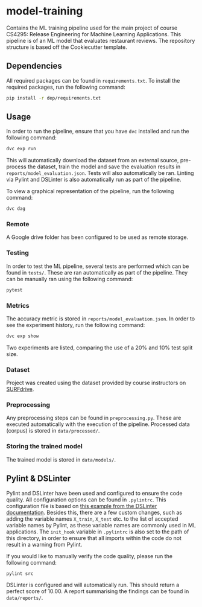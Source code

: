 # model-training
Contains the ML training pipeline used for the main project of course CS4295: Release Engineering for Machine Learning Applications. This pipeline is of an ML model that evaluates restaurant reviews. The repository structure is based off the Cookiecutter template.

## Dependencies
All required packages can be found in `requirements.txt`. To install the required packages, run the following command:

```bash
pip install -r dep/requirements.txt
```

## Usage
In order to run the pipeline, ensure that you have `dvc` installed and run the following command:

```bash
dvc exp run
```

This will automatically download the dataset from an external source, pre-process the dataset, train the model and save the evaluation results in `reports/model_evaluation.json`. Tests will also automatically be ran. Linting via Pylint and DSLinter is also automatically run as part of the pipeline.

To view a graphical representation of the pipeline, run the following command:
``` bash
dvc dag
```
### Remote
A Google drive folder has been configured to be used as remote storage.

### Testing
In order to test the ML pipeline, several tests are performed which can be found in `tests/`. These are ran automatically as part of the pipeline. They can be manually ran using the following command:

```bash
pytest
```
### Metrics
The accuracy metric is stored in `reports/model_evaluation.json`. In order to see the experiment history, run the following command:

```bash
dvc exp show
```
Two experiments are listed, comparing the use of a 20% and 10% test split size. 
### Dataset
Project was created using the dataset provided by course instructors on [SURFdrive](https://surfdrive.surf.nl/files/index.php/s/207BTysNQFuVZPE?path=%2Fmaterial).

### Preprocessing
Any preprocessing steps can be found in `preprocessing.py`. These are executed automatically with the execution of the pipeline. Processed data (corpus) is stored in `data/processed/`.

### Storing the trained model
The trained model is stored in `data/models/`.


## Pylint & DSLinter
Pylint and DSLinter have been used and configured to ensure the code quality. All configuration options can be found in `.pylintrc`. This configuration file is based on [this example from the DSLinter documentation](https://github.com/SERG-Delft/dslinter/blob/main/docs/pylint-configuration-examples/pylintrc-for-ml-projects/.pylintrc). Besides this, there are a few custom changes, such as adding the variable names `X_train`, `X_test` etc. to the list of accepted variable names by Pylint, as these variable names are commonly used in ML applications. The `init_hook` variable in `.pylintrc` is also set to the path of this directory, in order to ensure that all imports within the code do not result in a warning from Pylint.

If you would like to manually verify the code quality, please run the following command:

```bash
pylint src
```

DSLinter is configured and will automatically run. This should return a perfect score of 10.00. A report summarising the findings can be found in `data/reports/`. 
